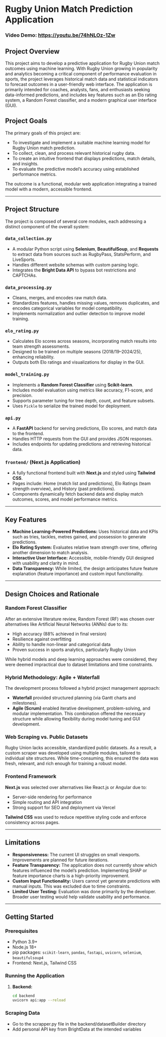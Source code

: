 # Rugby Union Match Prediction Application

### Video Demo: <https://youtu.be/74hNLOz-1Zw>

## Project Overview

This project aims to develop a predictive application for Rugby Union match outcomes using machine learning. With Rugby Union growing in popularity and analytics becoming a critical component of performance evaluation in sports, the project leverages historical match data and statistical indicators to forecast outcomes in a user-friendly web interface. The application is primarily intended for coaches, analysts, fans, and enthusiasts seeking data-informed predictions, and includes key features such as an Elo rating system, a Random Forest classifier, and a modern graphical user interface (GUI).

## Project Goals

The primary goals of this project are:
- To investigate and implement a suitable machine learning model for Rugby Union match prediction.
- To collect, clean, and process relevant historical rugby data.
- To create an intuitive frontend that displays predictions, match details, and insights.
- To evaluate the predictive model’s accuracy using established performance metrics.

The outcome is a functional, modular web application integrating a trained model with a modern, accessible frontend.

---

## Project Structure

The project is composed of several core modules, each addressing a distinct component of the overall system:

### `data_collection.py`
- A modular Python script using **Selenium**, **BeautifulSoup**, and **Requests** to extract data from sources such as RugbyPass, StatsPerform, and LiveSports.
- Handles different website schemas with custom parsing logic.
- Integrates the **Bright Data API** to bypass bot restrictions and CAPTCHAs.

### `data_processing.py`
- Cleans, merges, and encodes raw match data.
- Standardizes features, handles missing values, removes duplicates, and encodes categorical variables for model compatibility.
- Implements normalization and outlier detection to improve model training.

### `elo_rating.py`
- Calculates Elo scores across seasons, incorporating match results into team strength assessments.
- Designed to be trained on multiple seasons (2018/19–2024/25), enhancing reliability.
- Outputs both Elo ratings and visualizations for display in the GUI.

### `model_training.py`
- Implements a **Random Forest Classifier** using **Scikit-learn**.
- Includes model evaluation using metrics like accuracy, F1-score, and precision.
- Supports parameter tuning for tree depth, count, and feature subsets.
- Uses `Pickle` to serialize the trained model for deployment.

### `api.py`
- A **FastAPI** backend for serving predictions, Elo scores, and match data to the frontend.
- Handles HTTP requests from the GUI and provides JSON responses.
- Includes endpoints for updating predictions and retrieving historical data.

### `frontend/` (Next.js Application)
- A fully functional frontend built with **Next.js** and styled using **Tailwind CSS**.
- Pages include: Home (match list and predictions), Elo Ratings (team strength overview), and History (past predictions).
- Components dynamically fetch backend data and display match outcomes, scores, and model performance metrics.

---

## Key Features

- **Machine Learning-Powered Predictions:** Uses historical data and KPIs such as tries, tackles, metres gained, and possession to generate predictions.
- **Elo Rating System:** Evaluates relative team strength over time, offering another dimension to match analysis.
- **Interactive User Interface:** Accessible, mobile-friendly GUI designed with usability and clarity in mind.
- **Data Transparency:** While limited, the design anticipates future feature explanation (feature importance) and custom input functionality.

---

## Design Choices and Rationale

### Random Forest Classifier
After an extensive literature review, Random Forest (RF) was chosen over alternatives like Artificial Neural Networks (ANNs) due to its:
- High accuracy (88% achieved in final version)
- Resilience against overfitting
- Ability to handle non-linear and categorical data
- Proven success in sports analytics, particularly Rugby Union

While hybrid models and deep learning approaches were considered, they were deemed impractical due to dataset limitations and time constraints.

### Hybrid Methodology: Agile + Waterfall
The development process followed a hybrid project management approach:
- **Waterfall** provided structured planning (via Gantt charts and milestones).
- **Agile (Scrum)** enabled iterative development, problem-solving, and modular implementation.
This combination offered the necessary structure while allowing flexibility during model tuning and GUI development.

### Web Scraping vs. Public Datasets
Rugby Union lacks accessible, standardized public datasets. As a result, a custom scraper was developed using multiple modules, tailored to individual site structures. While time-consuming, this ensured the data was fresh, relevant, and rich enough for training a robust model.

### Frontend Framework
**Next.js** was selected over alternatives like React.js or Angular due to:
- Server-side rendering for performance
- Simple routing and API integration
- Strong support for SEO and deployment via Vercel

**Tailwind CSS** was used to reduce repetitive styling code and enforce consistency across pages.

---

## Limitations

- **Responsiveness:** The current UI struggles on small viewports. Improvements are planned for future iterations.
- **Feature Transparency:** The application does not currently show which features influenced the model’s prediction. Implementing SHAP or feature importance charts is a high-priority improvement.
- **Custom Input Functionality:** Users cannot yet generate predictions with manual inputs. This was excluded due to time constraints.
- **Limited User Testing:** Evaluation was done primarily by the developer. Broader user testing would help validate usability and performance.

---

## Getting Started

### Prerequisites
- Python 3.9+
- Node.js 18+
- pip packages: `scikit-learn`, `pandas`, `fastapi`, `uvicorn`, `selenium`, `beautifulsoup4`
- Frontend: Next.js, Tailwind CSS

### Running the Application
1. **Backend:**
   ```bash
   cd backend
   uvicorn api:app --reload

### Scraping Data
- Go to the scrapper.py file in the backend/datasetBuilder directory
- Add personal API key from BrightData at the intended variables
